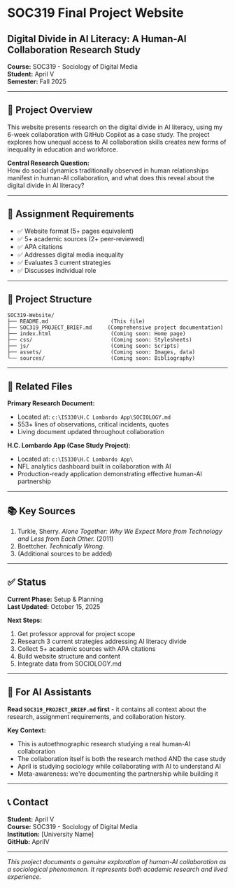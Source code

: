 # SOC319 Final Project Website
## Digital Divide in AI Literacy: A Human-AI Collaboration Research Study

**Course:** SOC319 - Sociology of Digital Media  
**Student:** April V  
**Semester:** Fall 2025

---

## 📖 Project Overview

This website presents research on the digital divide in AI literacy, using my 6-week collaboration with GitHub Copilot as a case study. The project explores how unequal access to AI collaboration skills creates new forms of inequality in education and workforce.

**Central Research Question:**  
How do social dynamics traditionally observed in human relationships manifest in human-AI collaboration, and what does this reveal about the digital divide in AI literacy?

---

## 🎯 Assignment Requirements

- ✅ Website format (5+ pages equivalent)
- ✅ 5+ academic sources (2+ peer-reviewed)
- ✅ APA citations
- ✅ Addresses digital media inequality
- ✅ Evaluates 3 current strategies
- ✅ Discusses individual role

---

## 📁 Project Structure

```
SOC319-Website/
├── README.md                    (This file)
├── SOC319_PROJECT_BRIEF.md     (Comprehensive project documentation)
├── index.html                   (Coming soon: Home page)
├── css/                         (Coming soon: Stylesheets)
├── js/                          (Coming soon: Scripts)
├── assets/                      (Coming soon: Images, data)
└── sources/                     (Coming soon: Bibliography)
```

---

## 🔗 Related Files

**Primary Research Document:**
- Located at: `c:\IS330\H.C Lombardo App\SOCIOLOGY.md`
- 553+ lines of observations, critical incidents, quotes
- Living document updated throughout collaboration

**H.C. Lombardo App (Case Study Project):**
- Located at: `c:\IS330\H.C Lombardo App\`
- NFL analytics dashboard built in collaboration with AI
- Production-ready application demonstrating effective human-AI partnership

---

## 📚 Key Sources

1. Turkle, Sherry. *Alone Together: Why We Expect More from Technology and Less from Each Other.* (2011)
2. Boettcher. *Technically Wrong.*
3. (Additional sources to be added)

---

## ✅ Status

**Current Phase:** Setup & Planning  
**Last Updated:** October 15, 2025

**Next Steps:**
1. Get professor approval for project scope
2. Research 3 current strategies addressing AI literacy divide
3. Collect 5+ academic sources with APA citations
4. Build website structure and content
5. Integrate data from SOCIOLOGY.md

---

## 🤖 For AI Assistants

**Read `SOC319_PROJECT_BRIEF.md` first** - it contains all context about the research, assignment requirements, and collaboration history.

**Key Context:**
- This is autoethnographic research studying a real human-AI collaboration
- The collaboration itself is both the research method AND the case study
- April is studying sociology while collaborating with AI to understand AI
- Meta-awareness: we're documenting the partnership while building it

---

## 📞 Contact

**Student:** April V  
**Course:** SOC319 - Sociology of Digital Media  
**Institution:** [University Name]  
**GitHub:** AprilV

---

*This project documents a genuine exploration of human-AI collaboration as a sociological phenomenon. It represents both academic research and lived experience.*
